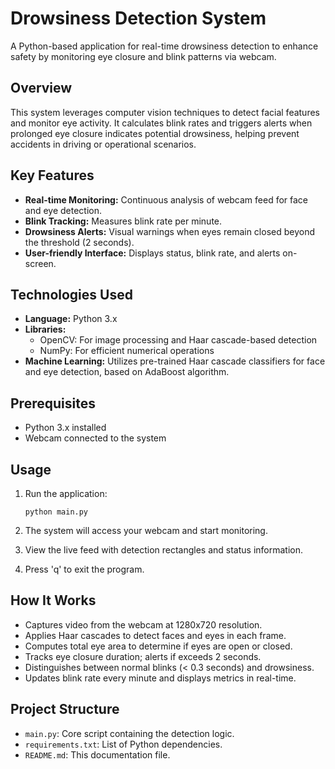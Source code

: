 # Drowsiness Detection System

A Python-based application for real-time drowsiness detection to enhance safety by monitoring eye closure and blink patterns via webcam.

## Overview

This system leverages computer vision techniques to detect facial features and monitor eye activity. It calculates blink rates and triggers alerts when prolonged eye closure indicates potential drowsiness, helping prevent accidents in driving or operational scenarios.

## Key Features

- **Real-time Monitoring:** Continuous analysis of webcam feed for face and eye detection.
- **Blink Tracking:** Measures blink rate per minute.
- **Drowsiness Alerts:** Visual warnings when eyes remain closed beyond the threshold (2 seconds).
- **User-friendly Interface:** Displays status, blink rate, and alerts on-screen.

## Technologies Used

- **Language:** Python 3.x
- **Libraries:**
  - OpenCV: For image processing and Haar cascade-based detection
  - NumPy: For efficient numerical operations
- **Machine Learning:** Utilizes pre-trained Haar cascade classifiers for face and eye detection, based on AdaBoost algorithm.

## Prerequisites

- Python 3.x installed
- Webcam connected to the system

## Usage

1. Run the application:
   ```
   python main.py
   ```

2. The system will access your webcam and start monitoring.

3. View the live feed with detection rectangles and status information.

4. Press 'q' to exit the program.

## How It Works

- Captures video from the webcam at 1280x720 resolution.
- Applies Haar cascades to detect faces and eyes in each frame.
- Computes total eye area to determine if eyes are open or closed.
- Tracks eye closure duration; alerts if exceeds 2 seconds.
- Distinguishes between normal blinks (< 0.3 seconds) and drowsiness.
- Updates blink rate every minute and displays metrics in real-time.

## Project Structure

- `main.py`: Core script containing the detection logic.
- `requirements.txt`: List of Python dependencies.
- `README.md`: This documentation file.

